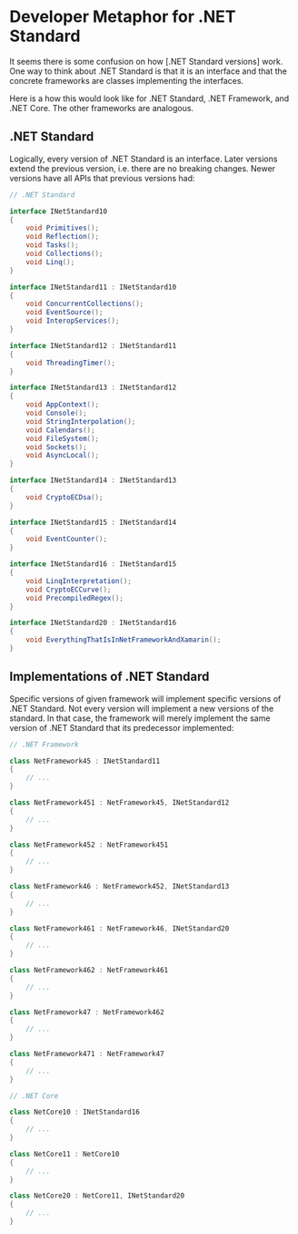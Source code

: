 # Developer Metaphor for .NET Standard

It seems there is some confusion on how [.NET Standard versions] work. One way
to think about .NET Standard is that it is an interface and that the concrete
frameworks are classes implementing the interfaces.

Here is a how this would look like for .NET Standard, .NET Framework, and .NET
Core. The other frameworks are analogous.

[versioning]: versions.md

## .NET Standard

Logically, every version of .NET Standard is an interface. Later versions extend
the previous version, i.e. there are no breaking changes. Newer versions have
all APIs that previous versions had:

```C#
// .NET Standard

interface INetStandard10
{
    void Primitives();
    void Reflection();
    void Tasks();
    void Collections();
    void Linq();
}

interface INetStandard11 : INetStandard10
{
    void ConcurrentCollections();
    void EventSource();
    void InteropServices();
}

interface INetStandard12 : INetStandard11
{
    void ThreadingTimer();
}

interface INetStandard13 : INetStandard12
{
    void AppContext();
    void Console();
    void StringInterpolation();
    void Calendars();
    void FileSystem();
    void Sockets();
    void AsyncLocal();
}

interface INetStandard14 : INetStandard13
{
    void CryptoECDsa();
}

interface INetStandard15 : INetStandard14
{
    void EventCounter();
}

interface INetStandard16 : INetStandard15
{
    void LinqInterpretation();
    void CryptoECCurve();
    void PrecompiledRegex();
}

interface INetStandard20 : INetStandard16
{
    void EverythingThatIsInNetFrameworkAndXamarin();
}

```

## Implementations of .NET Standard

Specific versions of given framework will implement specific versions of .NET
Standard. Not every version will implement a new versions of the standard. In
that case, the framework will merely implement the same version of .NET Standard
that its predecessor implemented:

```C#
// .NET Framework

class NetFramework45 : INetStandard11
{
    // ...
}

class NetFramework451 : NetFramework45, INetStandard12
{
    // ...
}

class NetFramework452 : NetFramework451
{
    // ...
}

class NetFramework46 : NetFramework452, INetStandard13
{
    // ...
}

class NetFramework461 : NetFramework46, INetStandard20
{
    // ...
}

class NetFramework462 : NetFramework461
{
    // ...
}

class NetFramework47 : NetFramework462
{
    // ...
}

class NetFramework471 : NetFramework47
{
    // ...
}

// .NET Core

class NetCore10 : INetStandard16
{
    // ...
}

class NetCore11 : NetCore10
{
    // ...
}

class NetCore20 : NetCore11, INetStandard20
{
    // ...
}
```
